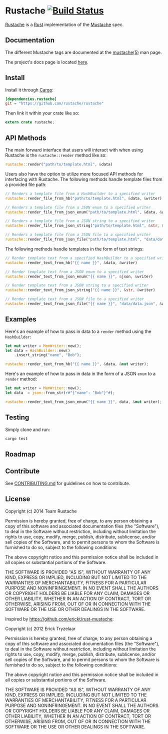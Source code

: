 Rustache [![Build Status](https://travis-ci.org/rustache/rustache.svg?branch=master)](https://travis-ci.org/rustache/rustache)
====

[Rustache](https://rustache.github.io) is a [Rust](https://www.rust-lang.org/) implementation of the [Mustache](https://mustache.github.io/) spec.

## Documentation

The different Mustache tags are documented at the [mustache(5)](http://mustache.github.com/mustache.5.html) man page.

The project's docs page is located [here](https://rustache.github.io/doc/rustache/).

## Install

Install it through [Cargo](https://crates.io/):

```toml
[dependencies.rustache]
git = "https://github.com/rustache/rustache"
```

Then link it within your crate like so:

```rust
extern crate rustache;
```

## API Methods

The main forward interface that users will interact with when using Rustache is the `rustache::render` method like so:

```rust
rustache::render("path/to/template.html", &data)
```

Users also have the option to utilize more focused API methods for 
interfacing with Rustache. The following methods handle template 
files from a provided file path:

```rust
// Renders a template file from a HashBuilder to a specified writer
rustache::render_file_from_hb("path/to/template.html", &data, &writer)

// Renders a template file from a JSON enum to a specified writer
rustache::render_file_from_json_enum("path/to/template.html", &data, &writer)

// Renders a template file from a JSON string to a specified writer
rustache::render_file_from_json_string("path/to/template.html", &str, &writer)

// Renders a template file from a JSON file to a specified writer
rustache::render_file_from_json_file("path/to/template.html", "data/data.json", &writer)
```

The following methods handle templates in the form of text strings:

```rust
// Render template text from a specified HashBuilder to a specified writer
rustache::render_text_from_hb("{{ name }}", &data, &writer)

// Render template text from a JSON enum to a specified writer
rustache::render_text_from_json_enum("{{ name }}", &json, &writer)

// Render template text from a JSON string to a specified writer
rustache::render_text_from_json_string("{{ name }}", &str, &writer)

// Render template text from a JSON file to a specified writer
rustache::render_text_from_json_file("{{ name }}", "data/data.json", &writer)
```

## Examples

Here's an example of how to pass in data to a `render` method using the `HashBuilder`:

```rust
let mut writer = MemWriter::new();
let data = HashBuilder::new()
    .insert_string("name", "Bob");

rustache::render_text_from_hb("{{ name }}", &data, &mut writer);
```

Here's an example of how to pass in data in the form of a JSON `enum` to a `render` method:

```rust
let mut writer = MemWriter::new();
let data  = json::from_str(r#"{"name": "Bob"}"#);

rustache::render_text_from_json_enum("{{ name }}", data, &mut writer);
```

## Testing

Simply clone and run:

```bash
cargo test
```

## Roadmap



## Contribute

See [CONTRIBUTING.md](CONTRIBUTING.md) for guidelines on how to contribute.

## License

Copyright (c) 2014 Team Rustache

Permission is hereby granted, free of charge, to any person obtaining
a copy of this software and associated documentation files (the
"Software"), to deal in the Software without restriction, including
without limitation the rights to use, copy, modify, merge, publish,
distribute, sublicense, and/or sell copies of the Software, and to
permit persons to whom the Software is furnished to do so, subject to
the following conditions:

The above copyright notice and this permission notice shall be
included in all copies or substantial portions of the Software.

THE SOFTWARE IS PROVIDED "AS IS", WITHOUT WARRANTY OF ANY KIND,
EXPRESS OR IMPLIED, INCLUDING BUT NOT LIMITED TO THE WARRANTIES OF
MERCHANTABILITY, FITNESS FOR A PARTICULAR PURPOSE AND
NONINFRINGEMENT. IN NO EVENT SHALL THE AUTHORS OR COPYRIGHT HOLDERS BE
LIABLE FOR ANY CLAIM, DAMAGES OR OTHER LIABILITY, WHETHER IN AN ACTION
OF CONTRACT, TORT OR OTHERWISE, ARISING FROM, OUT OF OR IN CONNECTION
WITH THE SOFTWARE OR THE USE OR OTHER DEALINGS IN THE SOFTWARE.


Inspired by https://github.com/erickt/rust-mustache:

Copyright (c) 2012 Erick Tryzelaar

Permission is hereby granted, free of charge, to any person obtaining
a copy of this software and associated documentation files (the
"Software"), to deal in the Software without restriction, including
without limitation the rights to use, copy, modify, merge, publish,
distribute, sublicense, and/or sell copies of the Software, and to
permit persons to whom the Software is furnished to do so, subject to
the following conditions:

The above copyright notice and this permission notice shall be
included in all copies or substantial portions of the Software.

THE SOFTWARE IS PROVIDED "AS IS", WITHOUT WARRANTY OF ANY KIND,
EXPRESS OR IMPLIED, INCLUDING BUT NOT LIMITED TO THE WARRANTIES OF
MERCHANTABILITY, FITNESS FOR A PARTICULAR PURPOSE AND
NONINFRINGEMENT. IN NO EVENT SHALL THE AUTHORS OR COPYRIGHT HOLDERS BE
LIABLE FOR ANY CLAIM, DAMAGES OR OTHER LIABILITY, WHETHER IN AN ACTION
OF CONTRACT, TORT OR OTHERWISE, ARISING FROM, OUT OF OR IN CONNECTION
WITH THE SOFTWARE OR THE USE OR OTHER DEALINGS IN THE SOFTWARE.
